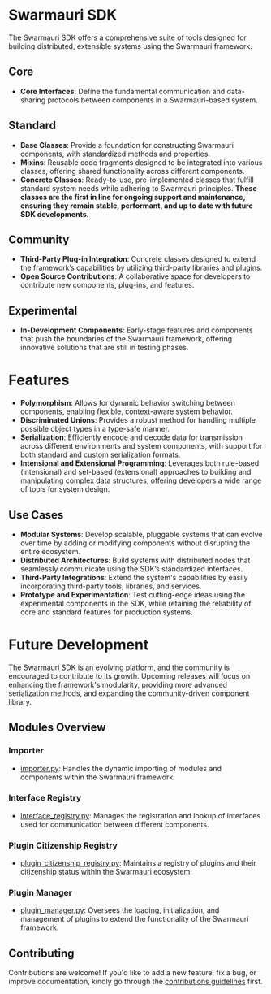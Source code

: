 # Swarmauri SDK

The Swarmauri SDK offers a comprehensive suite of tools designed for building distributed, extensible systems using the Swarmauri framework. 

## Core 
- **Core Interfaces**: Define the fundamental communication and data-sharing protocols between components in a Swarmauri-based system.

## Standard
- **Base Classes**: Provide a foundation for constructing Swarmauri components, with standardized methods and properties.
- **Mixins**: Reusable code fragments designed to be integrated into various classes, offering shared functionality across different components.
- **Concrete Classes**: Ready-to-use, pre-implemented classes that fulfill standard system needs while adhering to Swarmauri principles. **These classes are the first in line for ongoing support and maintenance, ensuring they remain stable, performant, and up to date with future SDK developments.**

## Community
- **Third-Party Plug-in Integration**: Concrete classes designed to extend the framework’s capabilities by utilizing third-party libraries and plugins.
- **Open Source Contributions**: A collaborative space for developers to contribute new components, plug-ins, and features.

## Experimental
- **In-Development Components**: Early-stage features and components that push the boundaries of the Swarmauri framework, offering innovative solutions that are still in testing phases.

# Features

- **Polymorphism**: Allows for dynamic behavior switching between components, enabling flexible, context-aware system behavior.
- **Discriminated Unions**: Provides a robust method for handling multiple possible object types in a type-safe manner.
- **Serialization**: Efficiently encode and decode data for transmission across different environments and system components, with support for both standard and custom serialization formats.
- **Intensional and Extensional Programming**: Leverages both rule-based (intensional) and set-based (extensional) approaches to building and manipulating complex data structures, offering developers a wide range of tools for system design.

## Use Cases

- **Modular Systems**: Develop scalable, pluggable systems that can evolve over time by adding or modifying components without disrupting the entire ecosystem.
- **Distributed Architectures**: Build systems with distributed nodes that seamlessly communicate using the SDK’s standardized interfaces.
- **Third-Party Integrations**: Extend the system's capabilities by easily incorporating third-party tools, libraries, and services.
- **Prototype and Experimentation**: Test cutting-edge ideas using the experimental components in the SDK, while retaining the reliability of core and standard features for production systems.

# Future Development

The Swarmauri SDK is an evolving platform, and the community is encouraged to contribute to its growth. Upcoming releases will focus on enhancing the framework's modularity, providing more advanced serialization methods, and expanding the community-driven component library.

## Modules Overview

### Importer
- [importer.py](swarmauri/importer.py): Handles the dynamic importing of modules and components within the Swarmauri framework.

### Interface Registry
- [interface_registry.py](swarmauri/interface_registry.py): Manages the registration and lookup of interfaces used for communication between different components.

### Plugin Citizenship Registry
- [plugin_citizenship_registry.py](swarmauri/plugin_citizenship_registry.py): Maintains a registry of plugins and their citizenship status within the Swarmauri ecosystem.

### Plugin Manager
- [plugin_manager.py](swarmauri/plugin_manager.py): Oversees the loading, initialization, and management of plugins to extend the functionality of the Swarmauri framework.

## Contributing

Contributions are welcome! If you'd like to add a new feature, fix a bug, or improve documentation, kindly go through the [contributions guidelines](https://github.com/swarmauri/swarmauri-sdk/blob/master/contributing.md) first.
